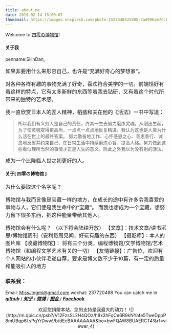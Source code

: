 ```yaml
---
title: about me
date: 2019-02-14 15:00:07
thumbnail: https://images.unsplash.com/photo-1527348425885-2ad996ae7ccb?ixlib=rb-1.2.1&ixid=eyJhcHBfaWQiOjEyMDd9&auto=format&fit=crop&w=1350&q=80 # 略缩图
---
```

Welcome to [四零の博物馆](https://silindan.github.io/)! 

#### 关于我

penname:SilinDan,
<font size=3>  

    
如果非要用什么来形容自己，也许是“充满好奇心的梦想家”。

对各种各样有趣的事物充满了好奇，喜欢符合美学的一切。前端恰好有着这样的特点，它有太多新鲜的东西等着我去钻研，又有着这个时代所带来的独特的艺术感。

我一直欣赏日本人的匠人精神，稻盛和夫在他的《活法》一书中写道：</font>

> 所以我们有义务人是自己的责任，终其一生去努力磨炼灵魂。从刚出生起，为了使灵魂变得更高尚，一点点一点点地反复精进。我认为这也是人类为什么活在世上的最终答案。 努力勤奋地工作、心怀感恩之心、善思善行、诚恳地反省并约束自己、在日常生活中持续磨炼心智、提高人格。努力做到这些看似理所当然的事情才正是人生的意义。除此之外我以为没有别的活法。

<font size=3>
成为一个比降临人世之初更好的人。
</font>

#### 关于[ 四零の博物馆 ]

<font size=3>
为什么要取这个名字呢？

博物馆与我而言像是宝藏一样的地方，在成长的途中有许多令我喜爱的事物与人，它们便是我生命中的“宝藏”。 而我也想成为一个宝藏，想努力留下很多东西，把这种能量带给其他人。

博物馆会有什么呢？
（以下将会陆续开放）
【文章】：技术文章/读书沉思/博物馆周刊（安利每周见闻，好玩有趣的东西）
【摄影库】：本人的图片库
【收藏博物馆】： 将有三个分类，编程博物馆/文学博物馆/艺术博物馆（和编程文学艺术有关的一切）
【友情链接】：广告位，欢迎有个人网站的小伙伴毛遂自荐，要求是博文数不少于10篇，有一定的质量和能吸引人的地方
</font>

### 联系我：
Email: MissJingmi@gmail.com
wechat: 237720488
You can catch me in <u>[***github***](https://github.com/SilinDan)</u> / <u>[***知乎***](https://www.zhihu.com/people/silin-dan)</u> / <u>[***微博***](https://weibo.com/u/2631163541)</u> / <u>[***掘金***](https://juejin.im/user/5bdc7a7df265da61335609e5/) </u> / <u>[***Facebook***](https://www.facebook.com/profile.php?id=100028253920296&ref=bookmarks)</u>

<center>
欢迎您捐赠本站，您的支持是我最大的动力！
![](http://m.qpic.cn/psb?/V12FzsSL2H4QOz/h8x3hFqCe6R9kNYafe5TweDppP8mUBqp6l.sPqYrDww!/b/dEcBAAAAAAAA&bo=bwFQAW8BUAERCT4!&rf=viewer_4)
</center>
<br/>
